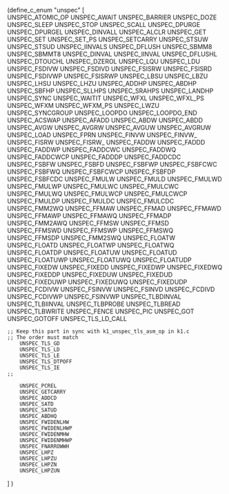 
(define_c_enum "unspec"
  [     
        UNSPEC_ATOMIC_OP
        UNSPEC_AWAIT
        UNSPEC_BARRIER
        UNSPEC_DOZE
        UNSPEC_SLEEP
        UNSPEC_STOP
        UNSPEC_SCALL
        UNSPEC_DPURGE
        UNSPEC_DPURGEL
        UNSPEC_DINVALL
        UNSPEC_ALCLR
        UNSPEC_GET
        UNSPEC_SET
        UNSPEC_SET_PS
        UNSPEC_SETCARRY
        UNSPEC_STSUW
        UNSPEC_STSUD
        UNSPEC_IINVALS
        UNSPEC_DFLUSH
        UNSPEC_SBMM8
        UNSPEC_SBMMT8
        UNSPEC_DINVAL
        UNSPEC_IINVAL
        UNSPEC_DFLUSHL
        UNSPEC_DTOUCHL
        UNSPEC_DZEROL
        UNSPEC_LQU
        UNSPEC_LDU
        UNSPEC_FSDIVW
        UNSPEC_FSDIVD
        UNSPEC_FSISRW
        UNSPEC_FSISRD
        UNSPEC_FSDIVWP
        UNSPEC_FSISRWP
        UNSPEC_LBSU
        UNSPEC_LBZU
        UNSPEC_LHSU
        UNSPEC_LHZU
        UNSPEC_ADDHP
        UNSPEC_ABDHP
        UNSPEC_SBFHP
        UNSPEC_SLLHPS
        UNSPEC_SRAHPS
        UNSPEC_LANDHP
        UNSPEC_SYNC
        UNSPEC_WAITIT
        UNSPEC_WFXL
        UNSPEC_WFXL_PS
        UNSPEC_WFXM
        UNSPEC_WFXM_PS
        UNSPEC_LWZU
        UNSPEC_SYNCGROUP
        UNSPEC_LOOPDO
        UNSPEC_LOOPDO_END
        UNSPEC_ACSWAP
        UNSPEC_AFADD
        UNSPEC_ABDW
        UNSPEC_ABDD
        UNSPEC_AVGW
        UNSPEC_AVGRW
        UNSPEC_AVGUW
        UNSPEC_AVGRUW
        UNSPEC_LOAD
        UNSPEC_FPRN
        UNSPEC_FINVW
        UNSPEC_FINVW_
        UNSPEC_FISRW
        UNSPEC_FISRW_
        UNSPEC_FADDW
        UNSPEC_FADDD
        UNSPEC_FADDWP
        UNSPEC_FADDCWC
        UNSPEC_FADDWQ
        UNSPEC_FADDCWCP
        UNSPEC_FADDDP
        UNSPEC_FADDCDC
        UNSPEC_FSBFW
        UNSPEC_FSBFD
        UNSPEC_FSBFWP
        UNSPEC_FSBFCWC
        UNSPEC_FSBFWQ
        UNSPEC_FSBFCWCP
        UNSPEC_FSBFDP
        UNSPEC_FSBFCDC
        UNSPEC_FMULW
        UNSPEC_FMULD
        UNSPEC_FMULWD
        UNSPEC_FMULWP
        UNSPEC_FMULWC
        UNSPEC_FMULCWC
        UNSPEC_FMULWQ
        UNSPEC_FMULWCP
        UNSPEC_FMULCWCP
        UNSPEC_FMULDP
        UNSPEC_FMULDC
        UNSPEC_FMULCDC
        UNSPEC_FMM2WQ
        UNSPEC_FFMAW
        UNSPEC_FFMAD
        UNSPEC_FFMAWD
        UNSPEC_FFMAWP
        UNSPEC_FFMAWQ
        UNSPEC_FFMADP
        UNSPEC_FMM2AWQ
        UNSPEC_FFMSW
        UNSPEC_FFMSD
        UNSPEC_FFMSWD
        UNSPEC_FFMSWP
        UNSPEC_FFMSWQ
        UNSPEC_FFMSDP
        UNSPEC_FMM2SWQ
        UNSPEC_FLOATW
        UNSPEC_FLOATD
        UNSPEC_FLOATWP
        UNSPEC_FLOATWQ
        UNSPEC_FLOATDP
        UNSPEC_FLOATUW
        UNSPEC_FLOATUD
        UNSPEC_FLOATUWP
        UNSPEC_FLOATUWQ
        UNSPEC_FLOATUDP
        UNSPEC_FIXEDW
        UNSPEC_FIXEDD
        UNSPEC_FIXEDWP
        UNSPEC_FIXEDWQ
        UNSPEC_FIXEDDP
        UNSPEC_FIXEDUW
        UNSPEC_FIXEDUD
        UNSPEC_FIXEDUWP
        UNSPEC_FIXEDUWQ
        UNSPEC_FIXEDUDP
        UNSPEC_FCDIVW
        UNSPEC_FSINVW
        UNSPEC_FSINVD
        UNSPEC_FCDIVD
        UNSPEC_FCDIVWP
        UNSPEC_FSINVWP
        UNSPEC_TLBDINVAL
        UNSPEC_TLBIINVAL
        UNSPEC_TLBPROBE
        UNSPEC_TLBREAD
        UNSPEC_TLBWRITE
        UNSPEC_FENCE
        UNSPEC_PIC
        UNSPEC_GOT
        UNSPEC_GOTOFF
        UNSPEC_TLS_LD_CALL

	;; Keep this part in sync with k1_unspec_tls_asm_op in k1.c
	;; The order must match
        UNSPEC_TLS_GD
        UNSPEC_TLS_LD
        UNSPEC_TLS_LE
        UNSPEC_TLS_DTPOFF
        UNSPEC_TLS_IE
	;;

        UNSPEC_PCREL
        UNSPEC_GETCARRY
        UNSPEC_ADDCD
        UNSPEC_SATD
        UNSPEC_SATUD
        UNSPEC_ABDHQ
        UNSPEC_FWIDENLHW
        UNSPEC_FWIDENLHWP
        UNSPEC_FWIDENMHW
        UNSPEC_FWIDENMHWP
        UNSPEC_FNARROWWH
        UNSPEC_LHPZ
        UNSPEC_LHPZU
        UNSPEC_LHPZN
        UNSPEC_LHPZUN
   ]
)

